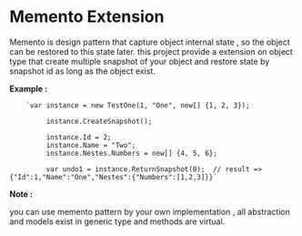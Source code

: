 # Memento Extension

Memento is design pattern that capture object internal state , so the object
can be restored to this state later.
this project provide a extension on object type that create multiple snapshot of your
object and restore state by snapshot id as long as the object exist.



**Example :**

        `var instance = new TestOne(1, "One", new[] {1, 2, 3});
             
             instance.CreateSnapshot();

             instance.Id = 2;
             instance.Name = "Two";
             instance.Nestes.Numbers = new[] {4, 5, 6};

             var undo1 = instance.ReturnSnapshot(0);  // result => {"Id":1,"Name":"One","Nestes":{"Numbers":[1,2,3]}}`


**Note :**

you can use memento pattern by your own implementation , all abstraction and models exist in generic type and
methods are virtual.

